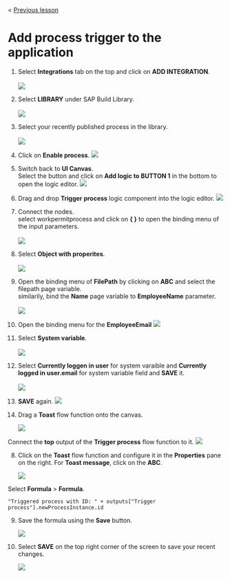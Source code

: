 < [Previous lesson](./2_AppCustomisation.md)

# Add process trigger to the application


1. Select **Integrations** tab on the top and click on **ADD INTEGRATION**.<br><br>
![](./Images/2_1_11.png)

2. Select **LIBRARY** under SAP Build Library.<br><br>
![](./Images/2_1_12.png)

3. Select your recently published process in the library.<br><br>
![](./Images/2_1_13.png)

4. Click on **Enable process**.
![](./Images/2_1_14.png)

5. Switch back to **UI Canvas**.<br> Select the button and click on **Add logic to BUTTON 1** in the bottom to open the logic editor.
![](./Images/2_1_15.png)

6. Drag and drop **Trigger process** logic component into the logic editor.
![](./Images/2_1_16.png)

7. Connect the nodes.<br> select workpermitprocess and click on **{ }** to open the binding menu of the input parameters.<br><br>
![](./Images/2_1_17.png)

8. Select **Object with properites**.<br><br>
![](./Images/2_1_18.png)

9. Open the binding menu of **FilePath** by clicking on **ABC** and select the filepath page variable.<br>
similarily, bind the **Name** page variable to **EmployeeName** parameter.<br><br>
![](./Images/2_1_19.png)

10. Open the binding menu for the **EmployeeEmail**
![](./Images/2_1_25.png)

11. Select **System variable**.<br><br>
![](./Images/2_1_20.png)

12. Select **Currently loggen in user** for system varaible and **Currently logged in user.email** for system variable field and **SAVE** it. <br><br>
![](./Images/2_1_21.png)

13. **SAVE** again.
![](./Images/2_1_22.png)

7. Drag a **Toast** flow function onto the canvas.

    ![](./Images/logic-dragtoast.png)

Connect the **top** output of the **Trigger process** flow function to it.
![](./Images/logic-bind-toast.png)

8. Click on the **Toast** flow function and configure it in the **Properties** pane on the right.
For **Toast message**, click on the **ABC**.

    ![](./Images/toastmessage.png)

Select **Formula** > **Formula**.

```
"Triggered process with ID: " + outputs["Trigger process"].newProcessInstance.id
```

9. Save the formula using the **Save** button.

    ![](./Images/logic_toast_save.png)

10. Select **SAVE** on the top right corner of the screen to save your recent changes.

    ![](./Images/page_layout.png)